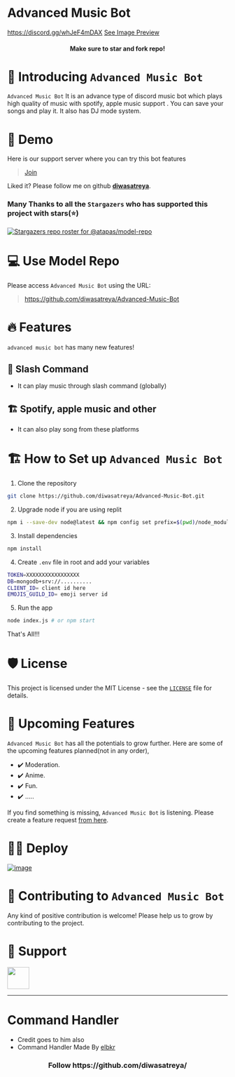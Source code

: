 # Advanced Music Bot
https://discord.gg/whJeF4mDAX
[See Image Preview](https://github.com/diwasatreya/Advanced-Music-Bot/blob/main/IMAGES.md)
<h4 align="center">Make sure to star and fork repo!</h4>


# 👋 Introducing `Advanced Music Bot`
`Advanced Music Bot` It is an advance type of discord music bot which plays high quality of music with spotify, apple music support . You can save your songs and play it. It also has DJ mode system.

# 🚀 Demo
Here is our support server where you can try this bot features

> [Join](https://discord.gg/whJeF4mDAX)

Liked it? Please follow me on github <b>[diwasatreya](https://github.com/diwasatreya/)</b>.

### Many Thanks to all the `Stargazers` who has supported this project with stars(⭐)

[![Stargazers repo roster for @atapas/model-repo](https://reporoster.com/stars/diwasatreya/Advanced-Music-Bot)](https://github.com/diwasatreya/Advanced-Music-Bot/stargazers)

# 💻 Use Model Repo
Please access `Advanced Music Bot` using the URL:

> https://github.com/diwasatreya/Advanced-Music-Bot

# 🔥 Features
`advanced music bot` has many new features!

## 🔢 Slash Command
 - It can play music through slash command (globally)

## 🏗️ Spotify, apple music and other
- It can also play song from these platforms

# 🏗️ How to Set up `Advanced Music Bot`

1. Clone the repository

```bash
git clone https://github.com/diwasatreya/Advanced-Music-Bot.git
```

2. Upgrade node if you are using replit

```bash
npm i --save-dev node@latest && npm config set prefix=$(pwd)/node_modules/node && export PATH=$(pwd)/node_modules/node/bin:$PATH
```

3. Install dependencies

```bash
npm install
```

4. Create `.env` file in root and add your variables

```bash
TOKEN=XXXXXXXXXXXXXXXXX
DB=mongodb+srv://..........
CLIENT_ID= client id here
EMOJIS_GUILD_ID= emoji server id
```

5. Run the app

```bash
node index.js # or npm start
```

That's All!!!

# 🛡️ License
This project is licensed under the MIT License - see the [`LICENSE`](LICENSE) file for details.

# 🦄 Upcoming Features
`Advanced Music Bot` has all the potentials to grow further. Here are some of the upcoming features planned(not in any order),

- ✔️ Moderation.
- ✔️ Anime.
- ✔️ Fun.
- ✔️ .....

If you find something is missing, `Advanced Music Bot` is listening. Please create a feature request [from here](https://github.com/diwasatreya/Advanced-Music-Bot/issues/).

# 🏃‍♀️ Deploy

[![image](https://camo.githubusercontent.com/807ef293459e367b2769d7b590e00f31e35d6b2e1c7bc4f570e37abbc3650f3c/68747470733a2f2f7265706c2e69742f62616467652f6769746875622f5a65726f446973636f72642f4769766561776179426f74)](https://repl.it/github/diwasatreya/Advanced-Music-Bot)

# 🤝 Contributing to `Advanced Music Bot`
Any kind of positive contribution is welcome! Please help us to grow by contributing to the project.

# 🙏 Support

<a href="https://www.buymeacoffee.com/greenroots">
    <img src="https://cdn.buymeacoffee.com/buttons/v2/default-yellow.png" height="50px">
</a>

---

# Command Handler
- Credit goes to him also
- Command Handler Made By [elbkr](https://github.com/elbkr)

<h3 align="center">
<b>Follow</b> https://github.com/diwasatreya/
</h3>

  

